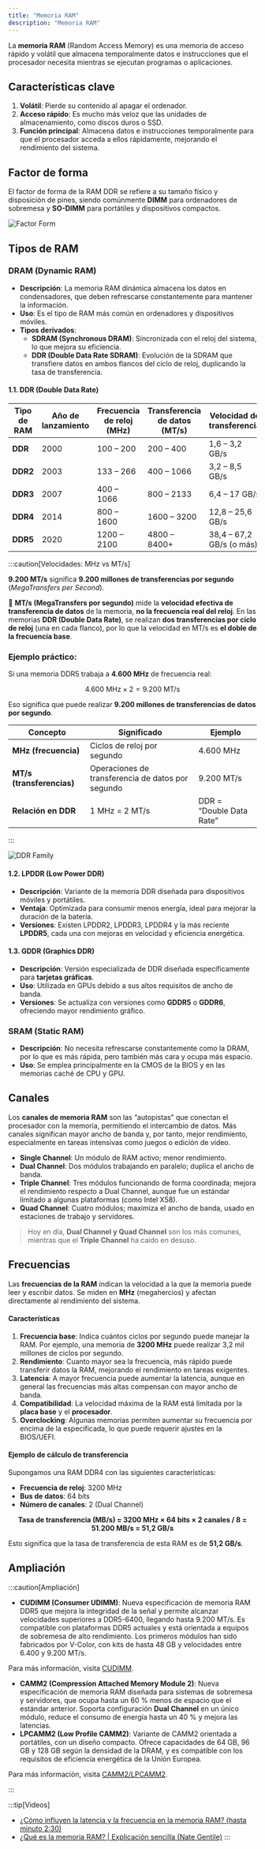```yaml
---
title: "Memoria RAM"
description: "Memoria RAM"
---
```


La **memoria RAM** (Random Access Memory) es una memoria de acceso rápido y volátil que almacena temporalmente datos e instrucciones que el procesador necesita mientras se ejecutan programas o aplicaciones.

## Características clave
1. **Volátil**: Pierde su contenido al apagar el ordenador.
2. **Acceso rápido**: Es mucho más veloz que las unidades de almacenamiento, como discos duros o SSD.
3. **Función principal**: Almacena datos e instrucciones temporalmente para que el procesador acceda a ellos rápidamente, mejorando el rendimiento del sistema.

## Factor de forma

El factor de forma de la RAM DDR se refiere a su tamaño físico y disposición de pines, siendo comúnmente **DIMM** para ordenadores de sobremesa y **SO-DIMM** para portátiles y dispositivos compactos.

![Factor Form](https://hardzone.es/app/uploads-hardzone.es/2022/11/formato-memoria-ram-dimm-sodimm.jpg)

## **Tipos de RAM**

### **DRAM (Dynamic RAM)**
- **Descripción**: La memoria RAM dinámica almacena los datos en condensadores, que deben refrescarse constantemente para mantener la información.
- **Uso**: Es el tipo de RAM más común en ordenadores y dispositivos móviles.
- **Tipos derivados**:
  - **SDRAM (Synchronous DRAM)**: Sincronizada con el reloj del sistema, lo que mejora su eficiencia.
  - **DDR (Double Data Rate SDRAM)**: Evolución de la SDRAM que transfiere datos en ambos flancos del ciclo de reloj, duplicando la tasa de transferencia.

#### 1.1. DDR (Double Data Rate)

| Tipo de RAM | Año de lanzamiento | Frecuencia de reloj (MHz) | Transferencia de datos (MT/s) | Velocidad de transferencia | Voltaje | Nº de pines |
|--------------|--------------------|---------------------------|-------------------------------|-----------------------------|----------|-------------|
| **DDR**      | 2000               | 100 – 200                 | 200 – 400                     | 1,6 – 3,2 GB/s              | 2,5 V    | 184         |
| **DDR2**     | 2003               | 133 – 266                 | 400 – 1066                    | 3,2 – 8,5 GB/s              | 1,8 V    | 240         |
| **DDR3**     | 2007               | 400 – 1066                | 800 – 2133                    | 6,4 – 17 GB/s               | 1,5 V    | 240         |
| **DDR4**     | 2014               | 800 – 1600                | 1600 – 3200                   | 12,8 – 25,6 GB/s            | 1,2 V    | 288         |
| **DDR5**     | 2020               | 1200 – 2100               | 4800 – 8400+                  | 38,4 – 67,2 GB/s (o más)    | 1,1 V    | 288         |

:::caution[Velocidades: MHz vs MT/s]

**9.200 MT/s** significa **9.200 millones de transferencias por segundo** (*MegaTransfers per Second*).

🔹 **MT/s (MegaTransfers por segundo)** mide la **velocidad efectiva de transferencia de datos** de la memoria, **no la frecuencia real del reloj**.
En las memorias **DDR (Double Data Rate)**, se realizan **dos transferencias por ciclo de reloj** (una en cada flanco), por lo que la velocidad en MT/s es **el doble de la frecuencia base**.

### Ejemplo práctico:

Si una memoria DDR5 trabaja a **4.600 MHz** de frecuencia real:

$$
4.600\ \text{MHz} \times 2 = 9.200\ \text{MT/s}
$$

Eso significa que puede realizar **9.200 millones de transferencias de datos por segundo**.

| Concepto                  | Significado                                       | Ejemplo                  |
| ------------------------- | ------------------------------------------------- | ------------------------ |
| **MHz (frecuencia)**      | Ciclos de reloj por segundo                       | 4.600 MHz                |
| **MT/s (transferencias)** | Operaciones de transferencia de datos por segundo | 9.200 MT/s               |
| **Relación en DDR**       | 1 MHz = 2 MT/s                                    | DDR = “Double Data Rate” |
:::

![DDR Family](https://hardzone.es/app/uploads-hardzone.es/2019/12/ddr3-ddr4-ddr5-esquema.jpg)

#### 1.2. LPDDR (Low Power DDR)
- **Descripción**: Variante de la memoria DDR diseñada para dispositivos móviles y portátiles.
- **Ventaja**: Optimizada para consumir menos energía, ideal para mejorar la duración de la batería.
- **Versiones**: Existen LPDDR2, LPDDR3, LPDDR4 y la más reciente **LPDDR5**, cada una con mejoras en velocidad y eficiencia energética.

#### 1.3. GDDR (Graphics DDR)
- **Descripción**: Versión especializada de DDR diseñada específicamente para **tarjetas gráficas**.
- **Uso**: Utilizada en GPUs debido a sus altos requisitos de ancho de banda.
- **Versiones**: Se actualiza con versiones como **GDDR5** o **GDDR6**, ofreciendo mayor rendimiento gráfico.

### **SRAM (Static RAM)**
- **Descripción**: No necesita refrescarse constantemente como la DRAM, por lo que es más rápida, pero también más cara y ocupa más espacio.
- **Uso**: Se emplea principalmente en la CMOS de la BIOS y en las memorias caché de CPU y GPU.

## Canales

Los **canales de memoria RAM** son las “autopistas” que conectan el procesador con la memoria, permitiendo el intercambio de datos. Más canales significan mayor ancho de banda y, por tanto, mejor rendimiento, especialmente en tareas intensivas como juegos o edición de vídeo.


- **Single Channel**: Un módulo de RAM activo; menor rendimiento.
- **Dual Channel**: Dos módulos trabajando en paralelo; duplica el ancho de banda.
- **Triple Channel**: Tres módulos funcionando de forma coordinada; mejora el rendimiento respecto a Dual Channel, aunque fue un estándar limitado a algunas plataformas (como Intel X58).
- **Quad Channel**: Cuatro módulos; maximiza el ancho de banda, usado en estaciones de trabajo y servidores.

> Hoy en día, **Dual Channel y Quad Channel** son los más comunes, mientras que el **Triple Channel** ha caído en desuso.

## Frecuencias

Las **frecuencias de la RAM** indican la velocidad a la que la memoria puede leer y escribir datos. Se miden en **MHz** (megahercios) y afectan directamente al rendimiento del sistema.

#### Características
1. **Frecuencia base**: Indica cuántos ciclos por segundo puede manejar la RAM. Por ejemplo, una memoria de **3200 MHz** puede realizar 3,2 mil millones de ciclos por segundo.
2. **Rendimiento**: Cuanto mayor sea la frecuencia, más rápido puede transferir datos la RAM, mejorando el rendimiento en tareas exigentes.
3. **Latencia**: A mayor frecuencia puede aumentar la latencia, aunque en general las frecuencias más altas compensan con mayor ancho de banda.
4. **Compatibilidad**: La velocidad máxima de la RAM está limitada por la **placa base** y el **procesador**.
5. **Overclocking**: Algunas memorias permiten aumentar su frecuencia por encima de la especificada, lo que puede requerir ajustes en la BIOS/UEFI.

#### **Ejemplo de cálculo de transferencia**
Supongamos una RAM DDR4 con las siguientes características:

- **Frecuencia de reloj**: 3200 MHz  
- **Bus de datos**: 64 bits  
- **Número de canales**: 2 (Dual Channel)

<div style="text-align: center; font-weight: bold;">
Tasa de transferencia (MB/s) = 3200 MHz × 64 bits × 2 canales / 8 = 51.200 MB/s = 51,2 GB/s
</div>

Esto significa que la tasa de transferencia de esta RAM es de **51,2 GB/s**.

## Ampliación


:::caution[Ampliación]
- **CUDIMM (Consumer UDIMM)**: Nueva especificación de memoria RAM DDR5 que mejora la integridad de la señal y permite alcanzar velocidades superiores a DDR5-6400, llegando hasta 9.200 MT/s. Es compatible con plataformas DDR5 actuales y está orientada a equipos de sobremesa de alto rendimiento. Los primeros módulos han sido fabricados por V-Color, con kits de hasta 48 GB y velocidades entre 6.400 y 9.200 MT/s.

Para más información, visita [CUDIMM](https://hardzone.es/tutoriales/componentes/memoria-ram-cudimm/).

- **CAMM2 (Compression Attached Memory Module 2)**: Nueva especificación de memoria RAM diseñada para sistemas de sobremesa y servidores, que ocupa hasta un 60 % menos de espacio que el estándar anterior. Soporta configuración **Dual Channel** en un único módulo, reduce el consumo de energía hasta un 40 % y mejora las latencias.
- **LPCAMM2 (Low Profile CAMM2)**: Variante de CAMM2 orientada a portátiles, con un diseño compacto. Ofrece capacidades de 64 GB, 96 GB y 128 GB según la densidad de la DRAM, y es compatible con los requisitos de eficiencia energética de la Unión Europea.

Para más información, visita [CAMM2/LPCAMM2](https://hardzone.es/tutoriales/componentes/memoria-ram-camm2-lpcamm2/).

:::


:::tip[Videos]
- [¿Cómo influyen la latencia y la frecuencia en la memoria RAM? (hasta minuto 2:30)](https://www.youtube.com/watch?v=cKdAqnQL7mY)
- [¿Qué es la memoria RAM? | Explicación sencilla (Nate Gentile)](https://www.youtube.com/watch?v=1f2b0nG3H8I)
:::